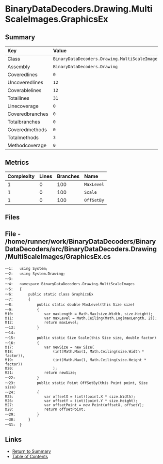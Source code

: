 ﻿# BinaryDataDecoders.Drawing.MultiScaleImages.GraphicsEx

## Summary

| Key             | Value                                                    |
| :-------------- | :------------------------------------------------------- |
| Class           | `BinaryDataDecoders.Drawing.MultiScaleImages.GraphicsEx` |
| Assembly        | `BinaryDataDecoders.Drawing`                             |
| Coveredlines    | `0`                                                      |
| Uncoveredlines  | `12`                                                     |
| Coverablelines  | `12`                                                     |
| Totallines      | `31`                                                     |
| Linecoverage    | `0`                                                      |
| Coveredbranches | `0`                                                      |
| Totalbranches   | `0`                                                      |
| Coveredmethods  | `0`                                                      |
| Totalmethods    | `3`                                                      |
| Methodcoverage  | `0`                                                      |

## Metrics

| Complexity | Lines | Branches | Name       |
| :--------- | :---- | :------- | :--------- |
| 1          | 0     | 100      | `MaxLevel` |
| 1          | 0     | 100      | `Scale`    |
| 1          | 0     | 100      | `OffSetBy` |

## Files

## File - /home/runner/work/BinaryDataDecoders/BinaryDataDecoders/src/BinaryDataDecoders.Drawing/MultiScaleImages/GraphicsEx.cs

```CSharp
〰1:   using System;
〰2:   using System.Drawing;
〰3:   
〰4:   namespace BinaryDataDecoders.Drawing.MultiScaleImages
〰5:   {
〰6:       public static class GraphicsEx
〰7:       {
〰8:           public static double MaxLevel(this Size size)
〰9:           {
‼10:              var maxLength = Math.Max(size.Width, size.Height);
‼11:              var maxLevel = Math.Ceiling(Math.Log(maxLength, 2));
‼12:              return maxLevel;
〰13:          }
〰14:  
〰15:          public static Size Scale(this Size size, double factor)
〰16:          {
‼17:              var newSize = new Size(
‼18:                  (int)Math.Max(1, Math.Ceiling(size.Width * factor)),
‼19:                  (int)Math.Max(1, Math.Ceiling(size.Height * factor))
‼20:                  );
‼21:              return newSize;
〰22:          }
〰23:          public static Point OffSetBy(this Point point, Size size)
〰24:          {
‼25:              var offsetX = (int)(point.X * size.Width);
‼26:              var offsetY = (int)(point.Y * size.Height);
‼27:              var offsetPoint = new Point(offsetX, offsetY);
‼28:              return offsetPoint;
〰29:          }
〰30:      }
〰31:  }
```

## Links

* [Return to Summary](Summary.md)
* [Table of Contents](../TOC.md)

